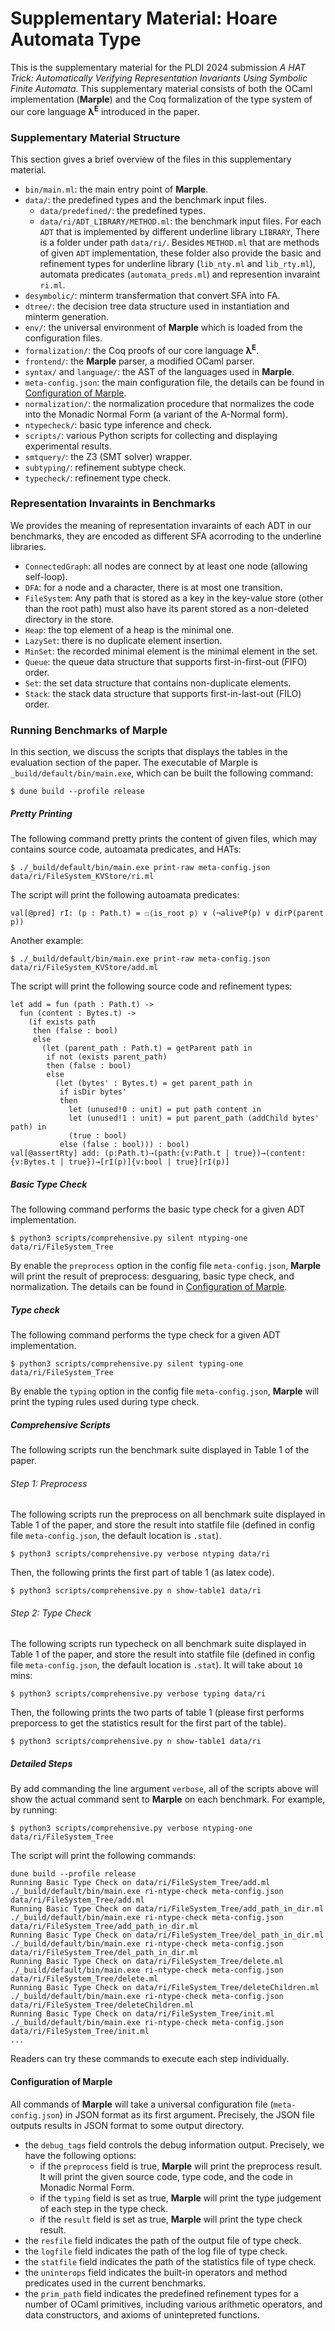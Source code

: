 # Supplementary Material: Hoare Automata Type

This is the supplementary material for the PLDI 2024 submission *A HAT Trick: Automatically Verifying Representation Invariants Using Symbolic Finite Automata*. This supplementary material consists of both the OCaml implementation (**Marple**) and the Coq formalization of the type system of our core language **λ<sup>E</sup>** introduced in the paper.

### Supplementary Material Structure

This section gives a brief overview of the files in this supplementary material.

* `bin/main.ml`: the main entry point of **Marple**.
* `data/`: the predefined types and the benchmark input files.
  + `data/predefined/`: the predefined types.
  + `data/ri/ADT_LIBRARY/METHOD.ml`: the benchmark input files. For each `ADT` that is implemented by different underline library `LIBRARY`, There is a folder under path `data/ri/`. Besides `METHOD.ml` that are methods of given `ADT` implementation, these folder also provide the basic and refinement types for underline library (`lib_nty.ml` and `lib_rty.ml`), automata predicates (`automata_preds.ml`) and represention invaraint `ri.ml`.
* `desymbolic/`: minterm transfermation that convert SFA into FA.
* `dtree/`: the decision tree data structure used in instantiation and minterm generation.
* `env/`: the universal environment of **Marple** which is loaded from the configuration files.
* `formalization/`: the Coq proofs of our core language **λ<sup>E</sup>**.
* `frontend/`: the **Marple** parser, a modified OCaml parser.
* `syntax/` and `language/`: the AST of the languages used in **Marple**.
* `meta-config.json`: the main configuration file, the details can be found in [Configuration of Marple](#configuration-of-marple).
* `normalization/`: the normalization procedure that normalizes the code into the Monadic Normal Form (a variant of the A-Normal form).
* `ntypecheck/`: basic type inference and check.
* `scripts/`: various Python scripts for collecting and displaying experimental results.
* `smtquery/`: the Z3 (SMT solver) wrapper.
* `subtyping/`: refinement subtype check.
* `typecheck/`: refinement type check.

### Representation Invaraints in Benchmarks

We provides the meaning of representation invaraints of each ADT in our benchmarks, they are encoded as different SFA acorroding to the underline libraries.

* `ConnectedGraph`: all nodes are connect by at least one node (allowing self-loop).
* `DFA`: for a node and a character, there is at most one transition.
* `FileSystem`: Any path that is stored as a key in the key-value
  store (other than the root path) must also have its parent stored as a
  non-deleted directory in the store.
* `Heap`: the top element of a heap is the minimal one.
* `LazySet`: there is no duplicate element insertion.
* `MinSet`: the recorded minimal element is the minimal element in the set.
* `Queue`: the queue data structure that supports first-in-first-out (FIFO) order.
* `Set`: the set data structure that contains non-duplicate elements.
* `Stack`: the stack data structure that supports first-in-last-out (FILO) order.


### Running Benchmarks of Marple

In this section, we discuss the scripts that displays the tables in the evaluation section of the paper. The executable of Marple is `_build/default/bin/main.exe`, which can be built the following command:

    $ dune build --profile release

##### Pretty Printing

The following command pretty prints the content of given files, which may contains source code, autoamata predicates, and HATs:

    $ ./_build/default/bin/main.exe print-raw meta-config.json data/ri/FileSystem_KVStore/ri.ml

The script will print the following autoamata predicates:

```
val[@pred] rI: (p : Path.t) = ☐⟨is_root p⟩ ∨ (¬aliveP(p) ∨ dirP(parent p))
```

Another example:

    $ ./_build/default/bin/main.exe print-raw meta-config.json data/ri/FileSystem_KVStore/add.ml

The script will print the following source code and refinement types:

```
let add = fun (path : Path.t) ->
  fun (content : Bytes.t) ->
    (if exists path
     then (false : bool)
     else
       (let (parent_path : Path.t) = getParent path in
        if not (exists parent_path)
        then (false : bool)
        else
          (let (bytes' : Bytes.t) = get parent_path in
           if isDir bytes'
           then
             let (unused!0 : unit) = put path content in
             let (unused!1 : unit) = put parent_path (addChild bytes' path) in
             (true : bool)
           else (false : bool))) : bool)
val[@assertRty] add: (p:Path.t)⇢(path:{v:Path.t | true})→(content:{v:Bytes.t | true})→[rI(p)]{v:bool | true}[rI(p)]
```

##### Basic Type Check

The following command performs the basic type check for a given ADT implementation.

    $ python3 scripts/comprehensive.py silent ntyping-one data/ri/FileSystem_Tree

By enable the `preprocess` option in the config file `meta-config.json`, **Marple** will print the result of preprocess: desguaring, basic type check, and normalization. The details can be found in [Configuration of Marple](#configuration-of-marple).

##### Type check

The following command performs the type check for a given ADT implementation.

    $ python3 scripts/comprehensive.py silent typing-one data/ri/FileSystem_Tree

By enable the `typing` option in the config file `meta-config.json`, **Marple** will print the typing rules used during type check.

##### Comprehensive Scripts

The following scripts run the benchmark suite displayed in Table 1 of the paper.

###### Step 1: Preprocess

The following scripts run the preprocess on all benchmark suite displayed in Table 1 of the paper, and store the result into statfile file (defined in config file `meta-config.json`, the default location is `.stat`).

    $ python3 scripts/comprehensive.py verbose ntyping data/ri

Then, the following prints the first part of table 1 (as latex code).

    $ python3 scripts/comprehensive.py n show-table1 data/ri

###### Step 2: Type Check

The following scripts run typecheck on all benchmark suite displayed in Table 1 of the paper, and store the result into statfile file (defined in config file `meta-config.json`, the default location is `.stat`). It will take about `10` mins:

    $ python3 scripts/comprehensive.py verbose typing data/ri

Then, the following prints the two parts of table 1 (please first performs preporcess to get the statistics result for the first part of the table).

    $ python3 scripts/comprehensive.py n show-table1 data/ri


##### Detailed Steps

By add commanding the line argument `verbose`, all of the scripts above will show the actual command sent to **Marple** on each benchmark. For example, by running:

    $ python3 scripts/comprehensive.py verbose ntyping-one data/ri/FileSystem_Tree

The script will print the following commands:

```
dune build --profile release
Running Basic Type Check on data/ri/FileSystem_Tree/add.ml
./_build/default/bin/main.exe ri-ntype-check meta-config.json data/ri/FileSystem_Tree/add.ml
Running Basic Type Check on data/ri/FileSystem_Tree/add_path_in_dir.ml
./_build/default/bin/main.exe ri-ntype-check meta-config.json data/ri/FileSystem_Tree/add_path_in_dir.ml
Running Basic Type Check on data/ri/FileSystem_Tree/del_path_in_dir.ml
./_build/default/bin/main.exe ri-ntype-check meta-config.json data/ri/FileSystem_Tree/del_path_in_dir.ml
Running Basic Type Check on data/ri/FileSystem_Tree/delete.ml
./_build/default/bin/main.exe ri-ntype-check meta-config.json data/ri/FileSystem_Tree/delete.ml
Running Basic Type Check on data/ri/FileSystem_Tree/deleteChildren.ml
./_build/default/bin/main.exe ri-ntype-check meta-config.json data/ri/FileSystem_Tree/deleteChildren.ml
Running Basic Type Check on data/ri/FileSystem_Tree/init.ml
./_build/default/bin/main.exe ri-ntype-check meta-config.json data/ri/FileSystem_Tree/init.ml
...
```

Readers can try these commands to execute each step individually.

#### Configuration of Marple

All commands of **Marple** will take a universal configuration file (`meta-config.json`) in JSON format as its first argument. Precisely, the JSON file outputs results in JSON format to some output directory.
- the `debug_tags` field controls the debug information output. Precisely, we have the following options:
  + if the `preprocess` field is true, **Marple** will print the preprocess result. It will print the given source code, type code, and the code in Monadic Normal Form.
  + if the `typing` field is set as true, **Marple** will print the type judgement of each step in the type check.
  + if the `result` field is set as true, **Marple** will print the type check result.
- the `resfile` field indicates the path of the output file of type check.
- the `logfile` field indicates the path of the log file of type check.
- the `statfile` field indicates the path of the statistics file of type check.
- the `uninterops` field indicates the built-in operators and method predicates used in the current benchmarks.
- the `prim_path` field indicates the predefined refinement types for a number of
OCaml primitives, including various arithmetic operators, and data constructors, and axioms of unintepreted functions.


